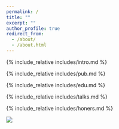 ```yaml
---
permalink: /
title: ""
excerpt: ""
author_profile: true
redirect_from: 
  - /about/
  - /about.html
---
```


<span class='anchor' id='about-me'></span>
{% include_relative includes/intro.md %}

<!-- {% include_relative includes/news.md %} -->

{% include_relative includes/pub.md %}

{% include_relative includes/edu.md %}

{% include_relative includes/talks.md %}

{% include_relative includes/honers.md %}

<a href="https://mapmyvisitors.com/web/1bxt9"  title="Visit tracker"><img src="https://mapmyvisitors.com/map.png?d=2TpPbFNI-xeTJy_diPO28fcILziA_VI1PTXNxDQalvE&cl=ffffff" /></a>